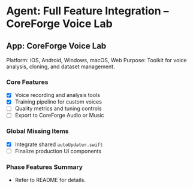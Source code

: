 # Agent: Full Feature Integration – CoreForge Voice Lab

## App: CoreForge Voice Lab
Platform: iOS, Android, Windows, macOS, Web
Purpose: Toolkit for voice analysis, cloning, and dataset management.

### Core Features
 - [x] Voice recording and analysis tools
 - [x] Training pipeline for custom voices
- [ ] Quality metrics and tuning controls
- [ ] Export to CoreForge Audio or Music

### Global Missing Items
- [x] Integrate shared `autoUpdater.swift`
- [ ] Finalize production UI components

### Phase Features Summary
- Refer to README for details.

